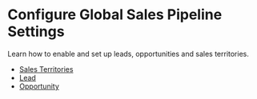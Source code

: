 <a id="configuration-guide-crm-sales-pipeline"></a>

# Configure Global Sales Pipeline Settings

Learn how to enable and set up leads, opportunities and sales territories.

* [Sales Territories](sales-territories.md#sys-configuration-crm-sales-pipeline-sales-territories)
* [Lead](leads.md#sys-configuration-crm-sales-pipeline-sales-territories-leads)
* [Opportunity](opportunities.md#sys-configuration-crm-sales-pipeline-opportunities)
